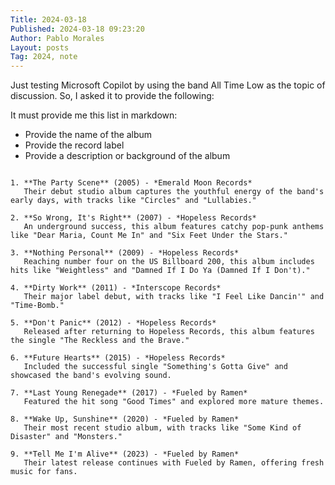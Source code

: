 ```yaml
---
Title: 2024-03-18
Published: 2024-03-18 09:23:20
Author: Pablo Morales
Layout: posts
Tag: 2024, note
---
```

Just testing Microsoft Copilot by using the band All Time Low as the topic of discussion. So, I asked it to provide the following:

It must provide me this list in markdown:
* Provide the name of the album
* Provide the record label
* Provide a description or background of the album
```

1. **The Party Scene** (2005) - *Emerald Moon Records*
   Their debut studio album captures the youthful energy of the band's early days, with tracks like "Circles" and "Lullabies."

2. **So Wrong, It's Right** (2007) - *Hopeless Records*
   An underground success, this album features catchy pop-punk anthems like "Dear Maria, Count Me In" and "Six Feet Under the Stars."

3. **Nothing Personal** (2009) - *Hopeless Records*
   Reaching number four on the US Billboard 200, this album includes hits like "Weightless" and "Damned If I Do Ya (Damned If I Don't)."

4. **Dirty Work** (2011) - *Interscope Records*
   Their major label debut, with tracks like "I Feel Like Dancin'" and "Time-Bomb."

5. **Don't Panic** (2012) - *Hopeless Records*
   Released after returning to Hopeless Records, this album features the single "The Reckless and the Brave."

6. **Future Hearts** (2015) - *Hopeless Records*
   Included the successful single "Something's Gotta Give" and showcased the band's evolving sound.

7. **Last Young Renegade** (2017) - *Fueled by Ramen*
   Featured the hit song "Good Times" and explored more mature themes.

8. **Wake Up, Sunshine** (2020) - *Fueled by Ramen*
   Their most recent studio album, with tracks like "Some Kind of Disaster" and "Monsters."

9. **Tell Me I'm Alive** (2023) - *Fueled by Ramen*
   Their latest release continues with Fueled by Ramen, offering fresh music for fans.
```
